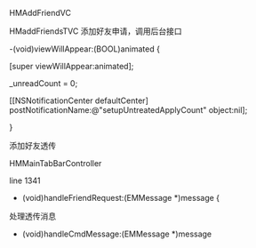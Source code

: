 HMAddFriendVC 

HMaddFriendsTVC 添加好友申请，调用后台接口

-(void)viewWillAppear:(BOOL)animated {

 [super viewWillAppear:animated];

 \_unreadCount = 0;

 [[NSNotificationCenter defaultCenter] postNotificationName:@"setupUntreatedApplyCount" object:nil];

}

添加好友透传

HMMainTabBarController

line 1341

- (void)handleFriendRequest:(EMMessage \*)message {

处理透传消息

- (void)handleCmdMessage:(EMMessage \*)message